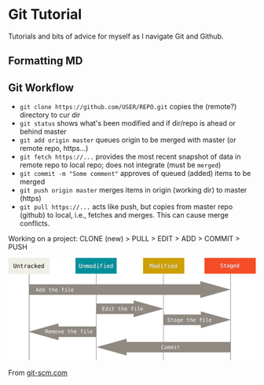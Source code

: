 # Git Tutorial
Tutorials and bits of advice for myself as I navigate Git and Github.

## Formatting MD


## Git Workflow
* `git clone https://github.com/USER/REPO.git` copies the (remote?) directory to cur dir
* `git status` shows what's been modified and if dir/repo is ahead or behind master
* `git add origin master` queues origin to be merged with master (or remote repo, https...)
* `git fetch https://...` provides the most recent snapshot of data in remote repo to local repo; does not integrate (must be `merged`)
* `git commit -m "Some comment"` approves of queued (added) items to be merged
* `git push origin master` merges items in origin (working dir) to master (https)
* `git pull https://...` acts like push, but copies from master repo (github) to local, i.e., fetches and merges. This can cause merge conflicts.

Working on a project: CLONE (new) > PULL > EDIT > ADD > COMMIT > PUSH

![Git File Lifecycle](./git-lifecycle.png)

From [git-scm.com](https://git-scm.com/book/en/v2/Git-Basics-Recording-Changes-to-the-Repository)




